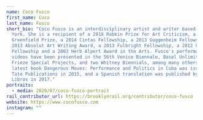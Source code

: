 ```yaml
---
name: Coco Fusco
first_name: Coco
last_name: Fusco
short_bio: "Coco Fusco is an interdisciplinary artist and writer based in New
  York. She is a recipient of a 2018 Rabkin Prize for Art Criticism, a 2016
  Greenfield Prize, a 2014 Cintas Fellowship, a 2013 Guggenheim Fellowship, a
  2013 Absolut Art Writing Award, a 2013 Fulbright Fellowship, a 2012 US Artists
  Fellowship and a 2003 Herb Alpert Award in the Arts. Fusco's performances and
  videos have been presented in the 56th Venice Biennale, Basel Unlimited,
  Frieze Special Projects, and two Whitney Biennials, among many others. Her
  latest book Dangerous Moves: Performance and Politics in Cuba was issued by
  Tate Publications in 2015, and a Spanish translation was published by Turner
  Libros in 2017."
portraits:
  - media: 2020/07/coco-fusco-portrait
rail_contributor_url: https://brooklynrail.org/contributor/coco-fusco
website: https://www.cocofusco.com
instagram: ""
---
```

